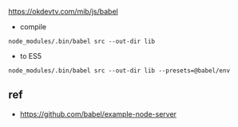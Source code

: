 https://okdevtv.com/mib/js/babel

* compile

```
node_modules/.bin/babel src --out-dir lib
```

* to ES5

```
node_modules/.bin/babel src --out-dir lib --presets=@babel/env
```

## ref
* https://github.com/babel/example-node-server
